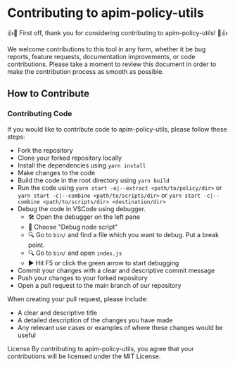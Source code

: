 # Contributing to apim-policy-utils

👍🎉 First off, thank you for considering contributing to apim-policy-utils! 🎉👍

We welcome contributions to this tool in any form, whether it be bug reports, feature requests, documentation improvements, or code contributions. Please take a moment to review this document in order to make the contribution process as smooth as possible.

## How to Contribute
### Contributing Code
If you would like to contribute code to apim-policy-utils, please follow these steps:

- Fork the repository
- Clone your forked repository locally
- Install the dependencies using `yarn install`
- Make changes to the code
- Build the code in the root directory using `yarn build`
- Run the code using `yarn start -e|--extract <path/to/policy/dir>` or `yarn start -c|--combine <path/to/scripts/dir>` or `yarn start -c|--combine <path/to/scripts/dir> <destination/dir>`
- Debug the code in VSCode using debugger.
    - 🛠️ Open the debugger on the left pane
    - 🐛 Choose "Debug node script"
    - 🔍 Go to `bin/` and find a file which you want to debug. Put a break point.
    - 🔍 Go to `bin/` and open `index.js`
    - ▶️ Hit F5 or click the green arrow to start debugging
- Commit your changes with a clear and descriptive commit message
- Push your changes to your forked repository
- Open a pull request to the main branch of our repository

When creating your pull request, please include:

- A clear and descriptive title
- A detailed description of the changes you have made
- Any relevant use cases or examples of where these changes would be useful

License
By contributing to apim-policy-utils, you agree that your contributions will be licensed under the MIT License.
